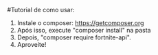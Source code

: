 #Tutorial de como usar:
1. Instale o composer: https://getcomposer.org
2. Após isso, execute "composer install" na pasta
3. Depois, "composer require fortnite-api".
4. Aproveite!
